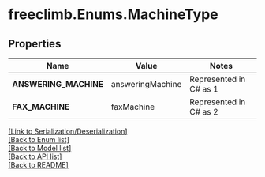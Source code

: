 # freeclimb.Enums.MachineType

## Properties

Name | Value | Notes
------------ | ------------- | -------------
**ANSWERING_MACHINE** | answeringMachine | Represented in C# as 1
**FAX_MACHINE** | faxMachine | Represented in C# as 2


[[Link to Serialization/Deserialization]](../README.md#documentation-for-serialization-deserialization)<br /> 
[[Back to Enum list]](../README.md#documentation-for-enums)<br /> 
[[Back to Model list]](../README.md#documentation-for-models)<br /> 
[[Back to API list]](../README.md#documentation-for-api-endpoints) <br /> 
[[Back to README]](../README.md) <br /> 
